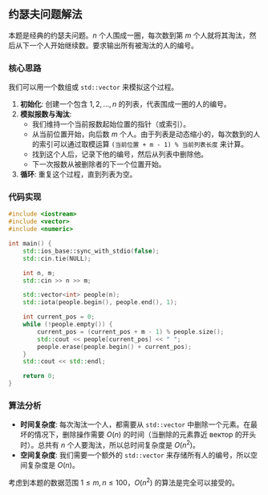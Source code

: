 ## 约瑟夫问题解法

本题是经典的约瑟夫问题。$n$ 个人围成一圈，每次数到第 $m$ 个人就将其淘汰，然后从下一个人开始继续数。要求输出所有被淘汰的人的编号。

### 核心思路

我们可以用一个数组或 `std::vector` 来模拟这个过程。

1.  **初始化**: 创建一个包含 $1, 2, \dots, n$ 的列表，代表围成一圈的人的编号。
2.  **模拟报数与淘汰**:
    *   我们维持一个当前报数起始位置的指针（或索引）。
    *   从当前位置开始，向后数 $m$ 个人。由于列表是动态缩小的，每次数到的人的索引可以通过取模运算 `(当前位置 + m - 1) % 当前列表长度` 来计算。
    *   找到这个人后，记录下他的编号，然后从列表中删除他。
    *   下一次报数从被删除者的下一个位置开始。
3.  **循环**: 重复这个过程，直到列表为空。

### 代码实现

```cpp
#include <iostream>
#include <vector>
#include <numeric>

int main() {
    std::ios_base::sync_with_stdio(false);
    std::cin.tie(NULL);

    int n, m;
    std::cin >> n >> m;

    std::vector<int> people(n);
    std::iota(people.begin(), people.end(), 1);

    int current_pos = 0;
    while (!people.empty()) {
        current_pos = (current_pos + m - 1) % people.size();
        std::cout << people[current_pos] << " ";
        people.erase(people.begin() + current_pos);
    }
    std::cout << std::endl;

    return 0;
}
```

### 算法分析

*   **时间复杂度**: 每次淘汰一个人，都需要从 `std::vector` 中删除一个元素。在最坏的情况下，删除操作需要 $O(n)$ 的时间（当删除的元素靠近 вектор 的开头时）。总共有 $n$ 个人要淘汰，所以总时间复杂度是 $O(n^2)$。
*   **空间复杂度**: 我们需要一个额外的 `std::vector` 来存储所有人的编号，所以空间复杂度是 $O(n)$。

考虑到本题的数据范围 $1 \le m, n \le 100$，$O(n^2)$ 的算法是完全可以接受的。
